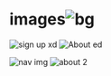 # images![bg](https://user-images.githubusercontent.com/100182736/202858732-6a80056f-43ae-400a-9329-5365c3b6cdd0.jpg)
![sign up xd](https://user-images.githubusercontent.com/100182736/202859681-e37c432f-8f50-4b62-b7ca-e0c4f39c3029.jpg)
![About ed](https://user-images.githubusercontent.com/100182736/202865493-846e5e06-b998-42f3-8867-d981a7f811db.jpg)

![nav img](https://user-images.githubusercontent.com/100182736/202868311-a1e2fb97-16c6-4171-805e-acd2e3a001c8.jpg)
![about 2](https://user-images.githubusercontent.com/100182736/202869447-e97ea6fd-a1fe-4f99-9d1f-1b1a6b2d70be.jpg)
